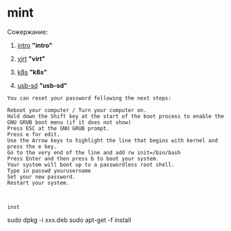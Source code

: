 # mint

Сожержание:

1. [intro](mint-intro/README.md) **"intro"**
2. [virt](mint-virt/README.md) **"virt"**
3. [k8s](mint-k8s/README.md) **"k8s"**




10. [usb-sd](usb-sd/README.md) **"usb-sd"**



```
You can reset your password following the next steps:

Reboot your computer / Turn your computer on.
Hold down the Shift key at the start of the boot process to enable the GNU GRUB boot menu (if it does not show)
Press ESC at the GNU GRUB prompt.
Press e for edit.
Use the Arrow keys to highlight the line that begins with kernel and press the e key.
Go to the very end of the line and add rw init=/bin/bash
Press Enter and then press b to boot your system.
Your system will boot up to a passwordless root shell.
Type in passwd yourusername
Set your new password.
Restart your system.



inst
```
sudo dpkg -i xxx.deb
sudo apt-get -f install
```


